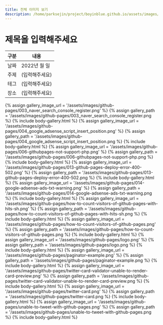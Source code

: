 ```yaml
---
title: 전체 이미지 보기
description: /home/parksejin/project/boyinblue.github.io/assets/images/github-pages
---
```



제목을 입력해주세요
===


|구분|내용|
|---|---|
|날짜|2022년 월 일|
|주제|(입력해주세요)|
|테그|(입력해주세요)|
|장소|(입력해주세요)|


{% assign gallery_image_url = '/assets/images/github-pages/003_naver_search_console_register.png' %}
{% assign gallery_path = '/assets/images/github-pages/003_naver_search_console_register.png %}
{% include body-gallery.html %}
{% assign gallery_image_url = '/assets/images/github-pages/004_google_adsense_script_insert_position.png' %}
{% assign gallery_path = '/assets/images/github-pages/004_google_adsense_script_insert_position.png %}
{% include body-gallery.html %}
{% assign gallery_image_url = '/assets/images/github-pages/006-githubpages-not-support-php.png' %}
{% assign gallery_path = '/assets/images/github-pages/006-githubpages-not-support-php.png %}
{% include body-gallery.html %}
{% assign gallery_image_url = '/assets/images/github-pages/013-github-pages-deploy-error-400-502.png' %}
{% assign gallery_path = '/assets/images/github-pages/013-github-pages-deploy-error-400-502.png %}
{% include body-gallery.html %}
{% assign gallery_image_url = '/assets/images/github-pages/014-google-adsense-ads-txt-warning.png' %}
{% assign gallery_path = '/assets/images/github-pages/014-google-adsense-ads-txt-warning.png %}
{% include body-gallery.html %}
{% assign gallery_image_url = '/assets/images/github-pages/how-to-count-visitors-of-github-pages-with-hits-sh.png' %}
{% assign gallery_path = '/assets/images/github-pages/how-to-count-visitors-of-github-pages-with-hits-sh.png %}
{% include body-gallery.html %}
{% assign gallery_image_url = '/assets/images/github-pages/how-to-count-visitors-of-github-pages.png' %}
{% assign gallery_path = '/assets/images/github-pages/how-to-count-visitors-of-github-pages.png %}
{% include body-gallery.html %}
{% assign gallery_image_url = '/assets/images/github-pages/logo.png' %}
{% assign gallery_path = '/assets/images/github-pages/logo.png %}
{% include body-gallery.html %}
{% assign gallery_image_url = '/assets/images/github-pages/paginator-example.png' %}
{% assign gallery_path = '/assets/images/github-pages/paginator-example.png %}
{% include body-gallery.html %}
{% assign gallery_image_url = '/assets/images/github-pages/twitter-card-validator-unable-to-render-card-preview.png' %}
{% assign gallery_path = '/assets/images/github-pages/twitter-card-validator-unable-to-render-card-preview.png %}
{% include body-gallery.html %}
{% assign gallery_image_url = '/assets/images/github-pages/twitter-card.png' %}
{% assign gallery_path = '/assets/images/github-pages/twitter-card.png %}
{% include body-gallery.html %}
{% assign gallery_image_url = '/assets/images/github-pages/unable-to-tweet-with-github-pages.png' %}
{% assign gallery_path = '/assets/images/github-pages/unable-to-tweet-with-github-pages.png %}
{% include body-gallery.html %}
